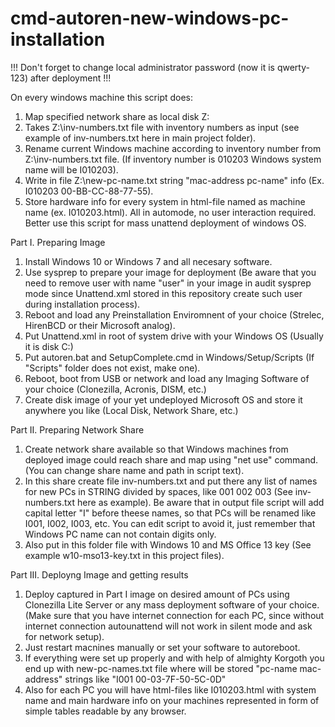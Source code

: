 # cmd-autoren-new-windows-pc-installation
!!! Don't forget to change local administrator password (now it is qwerty-123) after deployment !!!

On every windows machine this script does:
01. Map specified network share as local disk Z: 
02. Takes Z:\inv-numbers.txt file with inventory numbers as input (see example of inv-numbers.txt here in main project folder). 
03. Rename current Windows machine according to inventory number from Z:\inv-numbers.txt file. (If inventory number is 010203 Windows system name will be I010203).
04. Write in file Z:\new-pc-name.txt string "mac-address pc-name" info (Ex. I010203 00-BB-CC-88-77-55).
05. Store hardware info for every system in html-file named as machine name (ex. I010203.html).
All in automode, no user interaction required. Better use this script for mass unattend deployment of windows OS.

Part I. Preparing Image
01. Install Windows 10 or Windows 7 and all necesary software.
02. Use sysprep to prepare your image for deployment
(Be aware that you need to remove user with name "user" in your image in audit sysprep mode since Unattend.xml stored in this repository create such user during installation process).
03. Reboot and load any Preinstallation Enviromnent of your choice (Strelec, HirenBCD or their Microsoft analog).
04. Put Unattend.xml in root of system drive with your Windows OS (Usually it is disk C:)
05. Put autoren.bat and SetupComplete.cmd in Windows/Setup/Scripts (If "Scripts" folder does not exist, make one).
06. Reboot, boot from USB or network and load any Imaging Software of your choice (Clonezilla, Acronis, DISM, etc.) 
07. Create disk image of your yet undeployed Microsoft OS and store it anywhere you like (Local Disk, Network Share, etc.)

Part II. Preparing Network Share
01. Create network share available so that Windows machines from deployed image could reach share and map using "net use" command. (You can change share name and path in script text).
02. In this share create file inv-numbers.txt and put there any list of names for new PCs in STRING divided by spaces, like 001 002 003 (See inv-numbers.txt here as example).
Be aware that in output file script will add capital letter "I" before theese names, so that PCs will be renamed like I001, I002, I003, etc. You can edit script to avoid it, just remember that Windows PC name can not contain digits only.
03. Also put in this folder file with Windows 10 and MS Office 13 key (See example w10-mso13-key.txt in this project files).

Part III. Deployng Image and getting results
01. Deploy captured in Part I image on desired amount of PCs using Clonezilla Lite Server or any mass deployment software of your choice.
(Make sure that you have internet connection for each PC, since without internet connection autounattend will not work in silent mode and ask for network setup).
02. Just restart macnines manually or set your software to autoreboot.
03. If everything were set up properly and with help of almighty Korgoth you end up with new-pc-names.txt file
where will be stored "pc-name mac-address" strings like "I001 00-03-7F-50-5C-0D"
04. Also for each PC you will have html-files like I010203.html with system name and main hardware info on your machines represented in form of simple tables readable by any browser.
